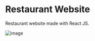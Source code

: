 # Restaurant Website

Restaurant website made with React JS.

![image](https://user-images.githubusercontent.com/49598742/150702138-df358299-ad16-4448-85a7-366a403ef024.png)
